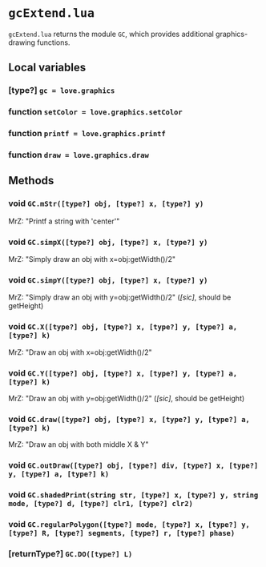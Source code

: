 # `gcExtend.lua`
`gcExtend.lua` returns the module `GC`, which provides additional graphics-drawing functions.

## Local variables

### [type?] `gc = love.graphics`

### function `setColor = love.graphics.setColor`

### function `printf = love.graphics.printf`

### function `draw = love.graphics.draw`

## Methods

### void `GC.mStr([type?] obj, [type?] x, [type?] y)`
MrZ: "Printf a string with 'center'"

### void `GC.simpX([type?] obj, [type?] x, [type?] y)`
MrZ: "Simply draw an obj with x=obj:getWidth()/2"

### void `GC.simpY([type?] obj, [type?] x, [type?] y)`
MrZ: "Simply draw an obj with y=obj:getWidth()/2" (*[sic]*, should be getHeight)

### void `GC.X([type?] obj, [type?] x, [type?] y, [type?] a, [type?] k)`
MrZ: "Draw an obj with x=obj:getWidth()/2"

### void `GC.Y([type?] obj, [type?] x, [type?] y, [type?] a, [type?] k)`
MrZ: "Draw an obj with y=obj:getWidth()/2" (*[sic]*, should be getHeight)

### void `GC.draw([type?] obj, [type?] x, [type?] y, [type?] a, [type?] k)`
MrZ: "Draw an obj with both middle X & Y"

### void `GC.outDraw([type?] obj, [type?] div, [type?] x, [type?] y, [type?] a, [type?] k)`

### void `GC.shadedPrint(string str, [type?] x, [type?] y, string mode, [type?] d, [type?] clr1, [type?] clr2)`

### void `GC.regularPolygon([type?] mode, [type?] x, [type?] y, [type?] R, [type?] segments, [type?] r, [type?] phase)`

### [returnType?] `GC.DO([type?] L)`
